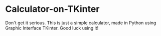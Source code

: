 # Calculator-on-TKinter
Don't get it serious. This is just a simple calculator, made in Python using Graphic Interface TKinter. Good luck using it!
